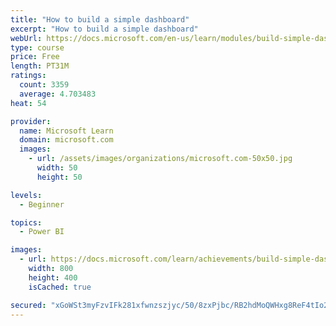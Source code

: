 ```yaml
---
title: "How to build a simple dashboard"
excerpt: "How to build a simple dashboard"
webUrl: https://docs.microsoft.com/en-us/learn/modules/build-simple-dashboard/
type: course
price: Free
length: PT31M
ratings:
  count: 3359
  average: 4.703483
heat: 54

provider:
  name: Microsoft Learn
  domain: microsoft.com
  images:
    - url: /assets/images/organizations/microsoft.com-50x50.jpg
      width: 50
      height: 50

levels:
  - Beginner

topics:
  - Power BI

images:
  - url: https://docs.microsoft.com/learn/achievements/build-simple-dashboard-social.png
    width: 800
    height: 400
    isCached: true

secured: "xGoWSt3myFzvIFk281xfwnzszjyc/50/8zxPjbc/RB2hdMoQWHxg8ReF4tIo2zHFTxS+MiuUOq8L9uur4rD1pR2eJt9NdD+mLQpTf+yOemQKLS2B2qcxTGXjVAgtK/fOca7bwmXB0gggiw/XkhU8Cui4sjjSoPseKR0zS+lqFMn5KLpI0chYSc4an+4/xlDLkx3GEX6z3LkCZ5uD/9cKgiMMS7RM6z9zVRyeVtA29TMxbAK6Ucwl+7y2YdWG41d8HPNjlwOijAyO+k4/5z1BtXv17QIjFmRVS8jowR0TqdKTc6vuyv5vVmX+0vtKXMjOskp4Mb2tTn4hhGSUCfBxWqHMC9x6jamrY0R5pOot9AyIOo+PUnOFS276Gx7CwnXEzHIWnoEeBxYXo5d53jCAviiy2FUfcDtsJteB8KCHHks=;R/bNLmJH7izI4JDhfqILYQ=="
---
```


